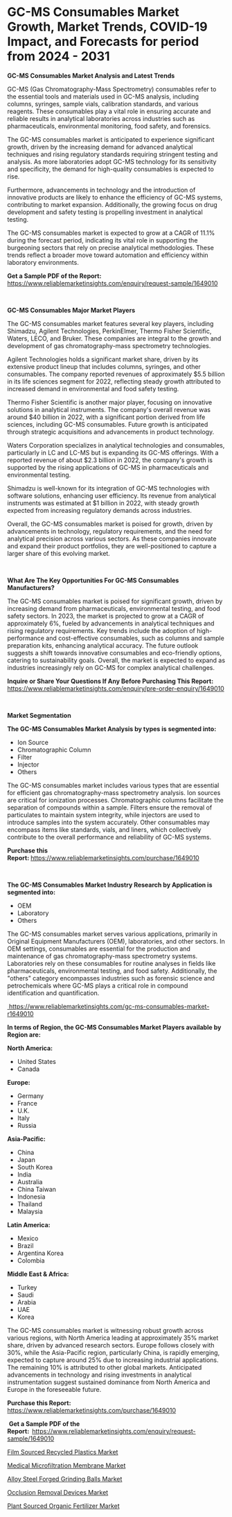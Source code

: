 <p><h1>GC-MS Consumables Market Growth, Market Trends, COVID-19 Impact, and Forecasts for period from 2024 - 2031</h1></p><p><strong>GC-MS Consumables Market Analysis and Latest Trends</strong></p>
<p><p>GC-MS (Gas Chromatography-Mass Spectrometry) consumables refer to the essential tools and materials used in GC-MS analysis, including columns, syringes, sample vials, calibration standards, and various reagents. These consumables play a vital role in ensuring accurate and reliable results in analytical laboratories across industries such as pharmaceuticals, environmental monitoring, food safety, and forensics.</p><p>The GC-MS consumables market is anticipated to experience significant growth, driven by the increasing demand for advanced analytical techniques and rising regulatory standards requiring stringent testing and analysis. As more laboratories adopt GC-MS technology for its sensitivity and specificity, the demand for high-quality consumables is expected to rise. </p><p>Furthermore, advancements in technology and the introduction of innovative products are likely to enhance the efficiency of GC-MS systems, contributing to market expansion. Additionally, the growing focus on drug development and safety testing is propelling investment in analytical testing. </p><p>The GC-MS consumables market is expected to grow at a CAGR of 11.1% during the forecast period, indicating its vital role in supporting the burgeoning sectors that rely on precise analytical methodologies. These trends reflect a broader move toward automation and efficiency within laboratory environments.</p></p>
<p><strong>Get a Sample PDF of the Report:&nbsp;</strong> <a href="https://www.reliablemarketinsights.com/enquiry/request-sample/1649010?utm_campaign=1496&utm_medium=2&utm_source=Github&utm_content=ia&utm_term=15102024&utm_id=gc-ms-consumables">https://www.reliablemarketinsights.com/enquiry/request-sample/1649010</a></p>
<p>&nbsp;</p>
<p><strong>GC-MS Consumables Major Market Players</strong></p>
<p><p>The GC-MS consumables market features several key players, including Shimadzu, Agilent Technologies, PerkinElmer, Thermo Fisher Scientific, Waters, LECO, and Bruker. These companies are integral to the growth and development of gas chromatography-mass spectrometry technologies.</p><p>Agilent Technologies holds a significant market share, driven by its extensive product lineup that includes columns, syringes, and other consumables. The company reported revenues of approximately $5.5 billion in its life sciences segment for 2022, reflecting steady growth attributed to increased demand in environmental and food safety testing.</p><p>Thermo Fisher Scientific is another major player, focusing on innovative solutions in analytical instruments. The company's overall revenue was around $40 billion in 2022, with a significant portion derived from life sciences, including GC-MS consumables. Future growth is anticipated through strategic acquisitions and advancements in product technology.</p><p>Waters Corporation specializes in analytical technologies and consumables, particularly in LC and LC-MS but is expanding its GC-MS offerings. With a reported revenue of about $2.3 billion in 2022, the company's growth is supported by the rising applications of GC-MS in pharmaceuticals and environmental testing.</p><p>Shimadzu is well-known for its integration of GC-MS technologies with software solutions, enhancing user efficiency. Its revenue from analytical instruments was estimated at $1 billion in 2022, with steady growth expected from increasing regulatory demands across industries.</p><p>Overall, the GC-MS consumables market is poised for growth, driven by advancements in technology, regulatory requirements, and the need for analytical precision across various sectors. As these companies innovate and expand their product portfolios, they are well-positioned to capture a larger share of this evolving market.</p></p>
<p>&nbsp;</p>
<p><strong>What Are The Key Opportunities For GC-MS Consumables Manufacturers?</strong></p>
<p><p>The GC-MS consumables market is poised for significant growth, driven by increasing demand from pharmaceuticals, environmental testing, and food safety sectors. In 2023, the market is projected to grow at a CAGR of approximately 6%, fueled by advancements in analytical techniques and rising regulatory requirements. Key trends include the adoption of high-performance and cost-effective consumables, such as columns and sample preparation kits, enhancing analytical accuracy. The future outlook suggests a shift towards innovative consumables and eco-friendly options, catering to sustainability goals. Overall, the market is expected to expand as industries increasingly rely on GC-MS for complex analytical challenges.</p></p>
<p><strong>Inquire or Share Your Questions If Any Before Purchasing This Report:</strong> <a href="https://www.reliablemarketinsights.com/enquiry/pre-order-enquiry/1649010?utm_campaign=1496&utm_medium=2&utm_source=Github&utm_content=ia&utm_term=15102024&utm_id=gc-ms-consumables">https://www.reliablemarketinsights.com/enquiry/pre-order-enquiry/1649010</a></p>
<p>&nbsp;</p>
<p><strong>Market Segmentation</strong></p>
<p><strong>The GC-MS Consumables Market Analysis by types is segmented into:</strong></p>
<p><ul><li>Ion Source</li><li>Chromatographic Column</li><li>Filter</li><li>Injector</li><li>Others</li></ul></p>
<p><p>The GC-MS consumables market includes various types that are essential for efficient gas chromatography-mass spectrometry analysis. Ion sources are critical for ionization processes. Chromatographic columns facilitate the separation of compounds within a sample. Filters ensure the removal of particulates to maintain system integrity, while injectors are used to introduce samples into the system accurately. Other consumables may encompass items like standards, vials, and liners, which collectively contribute to the overall performance and reliability of GC-MS systems.</p></p>
<p><strong>Purchase this Report:&nbsp;</strong><a href="https://www.reliablemarketinsights.com/purchase/1649010?utm_campaign=1496&utm_medium=2&utm_source=Github&utm_content=ia&utm_term=15102024&utm_id=gc-ms-consumables">https://www.reliablemarketinsights.com/purchase/1649010</a></p>
<p>&nbsp;</p>
<p><strong>The GC-MS Consumables Market Industry Research by Application is segmented into:</strong></p>
<p><ul><li>OEM</li><li>Laboratory</li><li>Others</li></ul></p>
<p><p>The GC-MS consumables market serves various applications, primarily in Original Equipment Manufacturers (OEM), laboratories, and other sectors. In OEM settings, consumables are essential for the production and maintenance of gas chromatography-mass spectrometry systems. Laboratories rely on these consumables for routine analyses in fields like pharmaceuticals, environmental testing, and food safety. Additionally, the "others" category encompasses industries such as forensic science and petrochemicals where GC-MS plays a critical role in compound identification and quantification.</p></p>
<p><a href="https://www.reliablemarketinsights.com/gc-ms-consumables-market-r1649010?utm_campaign=1496&utm_medium=2&utm_source=Github&utm_content=ia&utm_term=15102024&utm_id=gc-ms-consumables">&nbsp;https://www.reliablemarketinsights.com/gc-ms-consumables-market-r1649010</a></p>
<p><strong>In terms of Region, the GC-MS Consumables Market Players available by Region are:</strong></p>
<p>
    <p> <strong> North America: </strong>
        <ul>
            <li>United States</li>
            <li>Canada</li>
        </ul>
        </p> 
    <p> <strong> Europe: </strong>
        <ul>
            <li>Germany</li>
            <li>France</li>
            <li>U.K.</li>
            <li>Italy</li>
            <li>Russia</li>
        </ul>
        </p> 
    <p> <strong> Asia-Pacific: </strong>
        <ul>
            <li>China</li>
            <li>Japan</li>
            <li>South Korea</li>
            <li>India</li>
            <li>Australia</li>
            <li>China Taiwan</li>
            <li>Indonesia</li>
            <li>Thailand</li>
            <li>Malaysia</li>
        </ul>
        </p> 
    <p> <strong> Latin America: </strong>
        <ul>
            <li>Mexico</li>
            <li>Brazil</li>
            <li>Argentina Korea</li>
            <li>Colombia</li>
        </ul>
        </p> 
    <p> <strong> Middle East & Africa: </strong>
        <ul>
            <li>Turkey</li>
            <li>Saudi</li>
            <li>Arabia</li>
            <li>UAE</li>
            <li>Korea</li>
        </ul>
    </p>
    </p>
<p><p>The GC-MS consumables market is witnessing robust growth across various regions, with North America leading at approximately 35% market share, driven by advanced research sectors. Europe follows closely with 30%, while the Asia-Pacific region, particularly China, is rapidly emerging, expected to capture around 25% due to increasing industrial applications. The remaining 10% is attributed to other global markets. Anticipated advancements in technology and rising investments in analytical instrumentation suggest sustained dominance from North America and Europe in the foreseeable future.</p></p>
<p><strong>Purchase this Report: </strong><a href="https://www.reliablemarketinsights.com/purchase/1649010?utm_campaign=1496&utm_medium=2&utm_source=Github&utm_content=ia&utm_term=15102024&utm_id=gc-ms-consumables">https://www.reliablemarketinsights.com/purchase/1649010</a></p>
<p>&nbsp;<strong>Get a Sample PDF of the Report:&nbsp;&nbsp;</strong><a href="https://www.reliablemarketinsights.com/enquiry/request-sample/1649010?utm_campaign=1496&utm_medium=2&utm_source=Github&utm_content=ia&utm_term=15102024&utm_id=gc-ms-consumables">https://www.reliablemarketinsights.com/enquiry/request-sample/1649010</a></p>
<p><strong></strong></p>
<p><p><a href="https://www.linkedin.com/pulse/disruption-innovation-film-sourced-recycled-plastics-nfwze?trk=public_post_embed_feed-article-content&utm_campaign=1496&utm_medium=2&utm_source=Github&utm_content=ia&utm_term=15102024&utm_id=gc-ms-consumables">Film Sourced Recycled Plastics Market</a></p><p><a href="https://www.linkedin.com/pulse/medical-microfiltration-membrane-market-velocity-55-cagr-trjne?trk=public_post_embed_feed-article-content&utm_campaign=1496&utm_medium=2&utm_source=Github&utm_content=ia&utm_term=15102024&utm_id=gc-ms-consumables">Medical Microfiltration Membrane Market</a></p><p><a href="https://www.linkedin.com/pulse/alloy-steel-forged-grinding-balls-industry-sector-new-technologies-lphqe?trk=public_post_embed_feed-article-content&utm_campaign=1496&utm_medium=2&utm_source=Github&utm_content=ia&utm_term=15102024&utm_id=gc-ms-consumables">Alloy Steel Forged Grinding Balls Market</a></p><p><a href="https://www.linkedin.com/pulse/future-ready-strategic-insights-global-occlusion-removal-9xdde?trk=public_post_embed_feed-article-content&utm_campaign=1496&utm_medium=2&utm_source=Github&utm_content=ia&utm_term=15102024&utm_id=gc-ms-consumables">Occlusion Removal Devices Market</a></p><p><a href="https://www.linkedin.com/pulse/global-plant-sourced-organic-fertilizer-market-focus-rni1e?trk=public_post_embed_feed-article-content&utm_campaign=1496&utm_medium=2&utm_source=Github&utm_content=ia&utm_term=15102024&utm_id=gc-ms-consumables">Plant Sourced Organic Fertilizer Market</a></p></p>